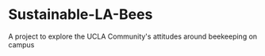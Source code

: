 # Sustainable-LA-Bees
A project to explore the UCLA Community's attitudes around beekeeping on campus
